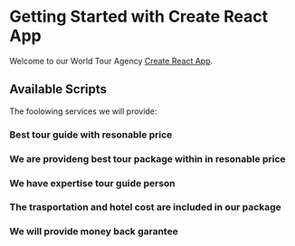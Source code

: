 # Getting Started with Create React App

Welcome to our World Tour Agency [Create React App](https://github.com/facebook/create-react-app).

## Available Scripts

The foolowing services we will provide:

### Best tour guide with resonable price

### We are provideng best tour package within in resonable price

### We have expertise tour guide person

### The trasportation and hotel cost are included in our package

### We will provide money back garantee